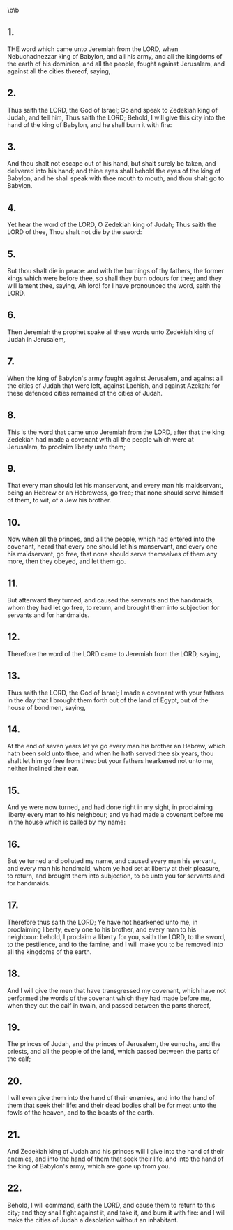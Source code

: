 \b\b
## 1.
THE word which came unto Jeremiah from the LORD, when Nebuchadnezzar king of Babylon, and all his army, and all the kingdoms of the earth of his dominion, and all the people, fought against Jerusalem, and against all the cities thereof, saying,
## 2.
Thus saith the LORD, the God of Israel; Go and speak to Zedekiah king of Judah, and tell him, Thus saith the LORD; Behold, I will give this city into the hand of the king of Babylon, and he shall burn it with fire:
## 3.
And thou shalt not escape out of his hand, but shalt surely be taken, and delivered into his hand; and thine eyes shall behold the eyes of the king of Babylon, and he shall speak with thee mouth to mouth, and thou shalt go to Babylon.
## 4.
Yet hear the word of the LORD, O Zedekiah king of Judah; Thus saith the LORD of thee, Thou shalt not die by the sword:
## 5.
But thou shalt die in peace: and with the burnings of thy fathers, the former kings which were before thee, so shall they burn odours for thee; and they will lament thee, saying, Ah lord! for I have pronounced the word, saith the LORD.
## 6.
Then Jeremiah the prophet spake all these words unto Zedekiah king of Judah in Jerusalem,
## 7.
When the king of Babylon's army fought against Jerusalem, and against all the cities of Judah that were left, against Lachish, and against Azekah: for these defenced cities remained of the cities of Judah.
## 8.
This is the word that came unto Jeremiah from the LORD, after that the king Zedekiah had made a covenant with all the people which were at Jerusalem, to proclaim liberty unto them;
## 9.
That every man should let his manservant, and every man his maidservant, being an Hebrew or an Hebrewess, go free; that none should serve himself of them, to wit, of a Jew his brother.
## 10.
Now when all the princes, and all the people, which had entered into the covenant, heard that every one should let his manservant, and every one his maidservant, go free, that none should serve themselves of them any more, then they obeyed, and let them go.
## 11.
But afterward they turned, and caused the servants and the handmaids, whom they had let go free, to return, and brought them into subjection for servants and for handmaids.
## 12.
Therefore the word of the LORD came to Jeremiah from the  LORD, saying,
## 13.
Thus saith the LORD, the God of Israel; I made a covenant with your fathers in the day that I brought them forth out of the land of Egypt, out of the house of bondmen, saying,
## 14.
At the end of seven years let ye go every man his brother an Hebrew, which hath been sold unto thee; and when he hath served thee six years, thou shalt let him go free from thee: but your fathers hearkened not unto me, neither inclined their ear.
## 15.
And ye were now turned, and had done right in my sight, in proclaiming liberty every man to his neighbour; and ye had made a covenant before me in the house which is called by my name:
## 16.
But ye turned and polluted my name, and caused every man his servant, and every man his handmaid, whom ye had set at liberty at their pleasure, to return, and brought them into subjection, to be unto you for servants and for handmaids.
## 17.
Therefore thus saith the LORD; Ye have not hearkened unto me, in proclaiming liberty, every one to his brother, and every man to his neighbour: behold, I proclaim a liberty for you, saith the LORD, to the sword, to the pestilence, and to the famine; and I will make you to be removed into all the kingdoms of the earth.
## 18.
And I will give the men that have transgressed my covenant, which have not performed the words of the covenant which they had made before me, when they cut the calf in twain, and passed between the parts thereof,
## 19.
The princes of Judah, and the princes of Jerusalem, the eunuchs, and the priests, and all the people of the land, which passed between the parts of the calf;
## 20.
I will even give them into the hand of their enemies, and into the hand of them that seek their life: and their dead bodies shall be for meat unto the fowls of the heaven, and to the beasts of the earth.
## 21.
And Zedekiah king of Judah and his princes will I give into the hand of their enemies, and into the hand of them that seek their life, and into the hand of the king of Babylon's army, which are gone up from you.
## 22.
Behold, I will command, saith the LORD, and cause them to return to this city; and they shall fight against it, and take it, and burn it with fire: and I will make the cities of Judah a desolation without an inhabitant.
